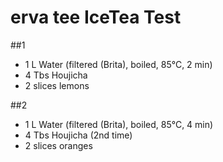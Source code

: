 # erva tee IceTea Test

##1
- 1 L Water (filtered (Brita), boiled, 85°C, 2 min)
- 4 Tbs Houjicha
- 2 slices lemons

##2
- 1 L Water (filtered (Brita), boiled, 85°C, 4 min)
- 4 Tbs Houjicha (2nd time)
- 2 slices oranges
